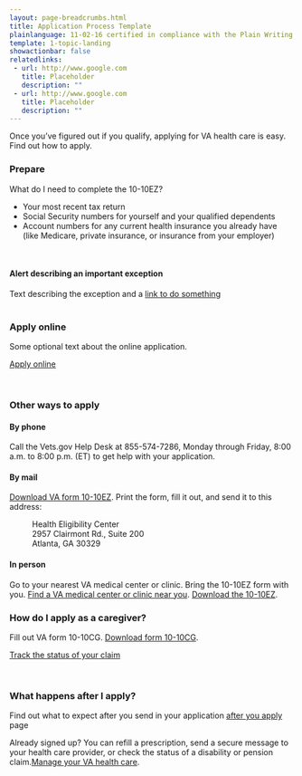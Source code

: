 ```yaml
---
layout: page-breadcrumbs.html
title: Application Process Template
plainlanguage: 11-02-16 certified in compliance with the Plain Writing Act
template: 1-topic-landing
showactionbar: false
relatedlinks:
 - url: http://www.google.com
   title: Placeholder
   description: ""
 - url: http://www.google.com
   title: Placeholder
   description: ""
---
```


Once you’ve figured out if you qualify, applying for VA health care is easy. Find out how to apply.

### Prepare

What do I need to complete the 10-10EZ?

- Your most recent tax return
- Social Security numbers for yourself and your qualified dependents
- Account numbers for any current health insurance you already have (like Medicare, private insurance, or insurance from your employer)

<div markdown="0"><br></div>

<div class="call-out" markdown="1">

</div>

<div class="usa-alert usa-alert-warning usa-content secondary" markdown="0">
<div class="usa-alert-body">
<h4 style="padding:0">Alert describing an important exception</h4>
<p style="margin:0">Text describing the exception and a <a href="http://www.google.com">link to do something</a></p>
</div>
</div>

<div markdown="0"><br></div>

### Apply online

Some optional text about the online application.

<a class="usa-button-primary va-button-primary" href="/healthcare/apply/application/introduction).">Apply online</a>

<div markdown="0"><br></div>

### Other ways to apply



#### By phone

Call the Vets.gov Help Desk at 855-574-7286, Monday through Friday, 8:00 a.m. to 8:00 p.m. (ET) to get help with your application.

#### By mail

[Download VA form 10-10EZ](http://www.va.gov/vaforms/medical/pdf/1010EZ-fillable.pdf). Print the form, fill it out, and send it to this address:

<dl class="va-address-block">
<dd>Health Eligibility Center</dd>
<dd>2957 Clairmont Rd., Suite 200</dd>
<dd>Atlanta, GA 30329</dd>
</dl>

#### In person

Go to your nearest VA medical center or clinic. Bring the 10-10EZ form with you.
[Find a VA medical center or clinic near you](https://www.vets.gov/facilities).
[Download the 10-10EZ](http://www.va.gov/vaforms/medical/pdf/1010EZ-fillable.pdf).


### How do I apply as a caregiver?

Fill out VA form 10-10CG.
[Download form 10-10CG](https://www.vets.gov/healthcare/forms/vha-10-10CG.pdf). 

<a class="usa-button-primary" href="http://www.google.com">Track the status of your claim</a>

<div markdown="0"><br></div>

### What happens after I apply?

Find out what to expect after you send in your application [after you apply](http://www.google.com) page

Already signed up? You can refill a prescription, send a secure message to your health care provider, or check the status of a disability or pension claim.[Manage your VA health care](/healthcare/). 

<div markdown="0"><br></div>
